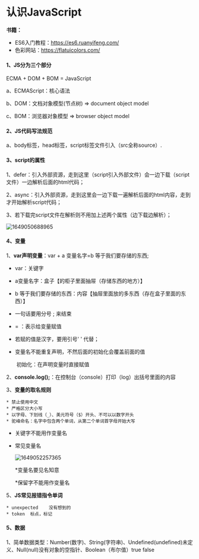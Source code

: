 # 认识JavaScript

**书籍：**

* ES6入门教程：https://es6.ruanyifeng.com/
* 色彩网站：https://flatuicolors.com/

#### 1、JS分为三个部分

ECMA + DOM + BOM = JavaScript

a、ECMAScript：核心语法

b、DOM：文档对象模型(节点树) => document object model

c、BOM：浏览器对象模型 => browser object model

#### 2、JS代码写法规范

a、body标签，head标签，script标签文件引入（src全称source）.

#### 3、script的属性

1、defer：引入外部资源，走到这里（script引入外部文件）会一边下载（script文件）一边解析后面的html代码；

2、async：引入外部资源，走到这里会一边下载一遍解析后面的html内容，走到</html>才开始解析script代码；

3、若下载完script文件在解析则不用加上述两个属性（边下载边解析）；

![1649050688965](C:\Users\Administrator\AppData\Roaming\Typora\typora-user-images\1649050688965.png)

#### 4、变量

1、**var声明变量**：var + a 变量名字=b 等于我们要存储的东西;

 * var：关键字

 * a变量名字：盒子【的柜子里面抽屉（存储东西的地方）】

 * b 等于我们要存储的东西：内容【抽屉里面放的多东西（存在盒子里面的东西）】

 * 一句话要用分号 ; 来结束

 * = ：表示给变量赋值

 * 若赋的值是汉字，要用引号'  ' 代替；

 * 变量名不能重复声明，不然后面的初始化会覆盖前面的值

   ​		初始化：在声明变量时直接赋值

2、**console.log();**：在控制台（console）打印（log）出括号里面的内容

3、**变量的取名规则**

	* 禁止使用中文
	* 严格区分大小写
	* 以字母、下划线（_）、美元符号（$）开头、不可以以数字开头
	* 驼峰命名：名字中包含两个单词，从第二个单词首字母开始大写

 * 关键字不能用作变量名

 * 常见变量名

   ![1649052257365](C:\Users\Administrator\AppData\Roaming\Typora\typora-user-images\1649052257365.png)

   *变量名要见名知意

   *保留字不能用作变量名

5、**JS常见报错指令单词**

	* unexpected	没有想到的 
	* token  标点，标记

#### 5、数据

1、简单数据类型：Number(数字)、String(字符串)、Undefined(undefined)未定义、Null(null)没有对象的空指针、Boolean（布尔值）true false